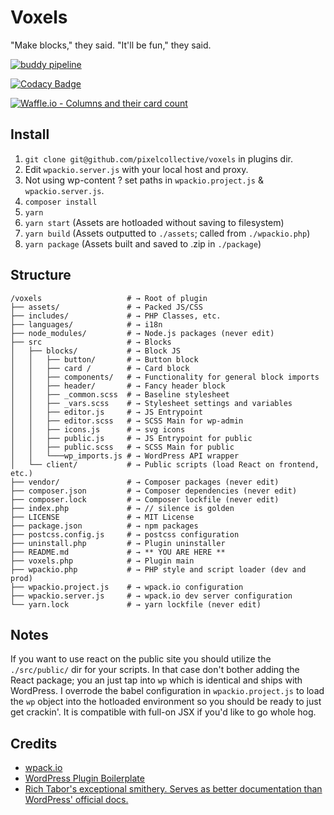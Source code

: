 # Voxels

"Make blocks," they said. "It'll be fun," they said.

[![buddy pipeline](https://app.buddy.works/kellymears/voxels/pipelines/pipeline/163791/badge.svg?token=cf2f71b8ebfcd126c19a30872316d61faefcc66df3489814198c6180b7cca03d "buddy pipeline")](https://app.buddy.works/kellymears/voxels/pipelines/pipeline/163791)

[![Codacy Badge](https://api.codacy.com/project/badge/Grade/9673e9cf624049c4afb2a9c6d413f550)](https://www.codacy.com/app/pixelcollective/voxels?utm_source=github.com&amp;utm_medium=referral&amp;utm_content=pixelcollective/voxels&amp;utm_campaign=Badge_Grade)

[![Waffle.io - Columns and their card count](https://badge.waffle.io/pixelcollective/voxels.svg?columns=all)](https://waffle.io/pixelcollective/voxels)

## Install

1. `git clone git@github.com/pixelcollective/voxels` in plugins dir.
2. Edit `wpackio.server.js` with your local host and proxy.
3. Not using wp-content ? set paths in `wpackio.project.js` & `wpackio.server.js`.
4. `composer install`
5. `yarn`
6. `yarn start` (Assets are hotloaded without saving to filesystem)
7. `yarn build` (Assets outputted to `./assets`; called from `./wpackio.php`)
8. `yarn package` (Assets built and saved to .zip in `./package`)

## Structure

```(txt)
/voxels                   # → Root of plugin
├── assets/               # → Packed JS/CSS
├── includes/             # → PHP Classes, etc.
├── languages/            # → i18n
├── node_modules/         # → Node.js packages (never edit)
├── src                   # → Blocks
│   ├── blocks/           # → Block JS
│   │   ├── button/       # → Button block
│   │   ├── card /        # → Card block
│   │   ├── components/   # → Functionality for general block imports
│   │   ├── header/       # → Fancy header block
│   │   ├── _common.scss  # → Baseline stylesheet
│   │   ├── _vars.scss    # → Stylesheet settings and variables
│   │   ├── editor.js     # → JS Entrypoint
│   │   ├── editor.scss   # → SCSS Main for wp-admin
│   │   ├── icons.js      # → svg icons
│   │   ├── public.js     # → JS Entrypoint for public
│   │   ├── public.scss   # → SCSS Main for public
│   │   └───wp_imports.js # → WordPress API wrapper
│   └── client/           # → Public scripts (load React on frontend, etc.)
├── vendor/               # → Composer packages (never edit)
├── composer.json         # → Composer dependencies (never edit)
├── composer.lock         # → Composer lockfile (never edit)
├── index.php             # → // silence is golden
├── LICENSE               # → MIT License
├── package.json          # → npm packages
├── postcss.config.js     # → postcss configuration
├── uninstall.php         # → Plugin uninstaller
├── README.md             # → ** YOU ARE HERE **
├── voxels.php            # → Plugin main
├── wpackio.php           # → PHP style and script loader (dev and prod)
├── wpackio.project.js    # → wpack.io configuration
├── wpackio.server.js     # → wpack.io dev server configuration
└── yarn.lock             # → yarn lockfile (never edit)
```

## Notes

If you want to use react on the public site you should utilize the `./src/public/` dir for your scripts. In that case don't bother adding the React package; you an just tap into `wp` which is identical and ships with WordPress. I overrode the babel configuration in `wpackio.project.js` to load the `wp` object into the hotloaded environment so you should be ready to just get crackin'. It is compatible with full-on JSX if you'd like to go whole hog.

## Credits

* [wpack.io](https://wpack.io/)
* [WordPress Plugin Boilerplate](https://github.com/DevinVinson/WordPress-Plugin-Boilerplate)
* [Rich Tabor's exceptional smithery. Serves as better documentation than WordPress' official docs.](https://richtabor.com)